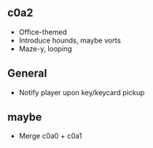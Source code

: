 ## c0a2
- Office-themed
- Introduce hounds, maybe vorts
- Maze-y, looping

## General
- Notify player upon key/keycard pickup

## maybe
- Merge c0a0 + c0a1
